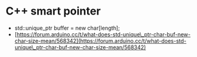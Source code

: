 # C++ smart pointer

* std::unique\_ptr buffer = new char\[length];
* [https://forum.arduino.cc/t/what-does-std-unique\_ptr-char-buf-new-char-size-mean/568342](https://forum.arduino.cc/t/what-does-std-unique\_ptr-char-buf-new-char-size-mean/568342)
